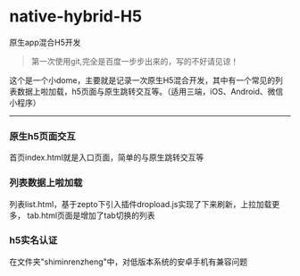 # native-hybrid-H5
原生app混合H5开发
> 第一次使用git,完全是百度一步步出来的，写的不好请见谅！

这个是一个小dome，主要就是记录一次原生H5混合开发，其中有一个常见的列表数据上啦加载，h5页面与原生跳转交互等。（适用三端，iOS、Android、微信小程序）
***
### 原生h5页面交互 
首页index.html就是入口页面，简单的与原生跳转交互等

### 列表数据上啦加载 
列表list.html，基于zepto下引入插件dropload.js实现了下来刷新，上拉加载更多，
tab.html页面是增加了tab切换的列表

### h5实名认证
在文件夹"shiminrenzheng"中，对低版本系统的安卓手机有兼容问题



